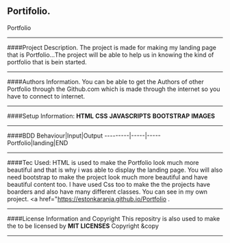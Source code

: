 ## Portifolio.
Portfolio

---

####Project Description.
The project is made for making my landing page that is Portfolio...The project will be able to help us in
knowing the kind of portfolio that is bein started.

---

####Authors Information.
You can be able to get the Authors of other Portfolio through the Github.com which is made through the internet
so you have to connect to internet.

---

####Setup Information:
**HTML**
**CSS**
**JAVASCRIPTS**
**BOOTSTRAP**
**IMAGES**

---

####BDD
Behaviour|Input|Output
---------|-----|-----
Portfolio|landing|END

---

####Tec Used:
HTML is used to make the Portfolio look much more beautiful and that is why i was able to display the landing page.
You will also need bootstrap to make the project look much more beautiful and have beautiful content too.
I have used Css too to make the the projects have boarders and also have many different classes.
You can see in my own project.
<a href="https://estonkaranja.github.io/Portfolio </a>.
         
---

####License Information and Copyright
This repositry is also used to make the to be licensed by **MIT LICENSES**
Copyright &copy
 
--- 
